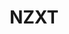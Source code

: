 ---
title: NZXT
crosslinks:
- pcmasterrace
- pcgaming
- overclocking
- Amd
- watercooling
- pcmods
- arma
- arduino
---